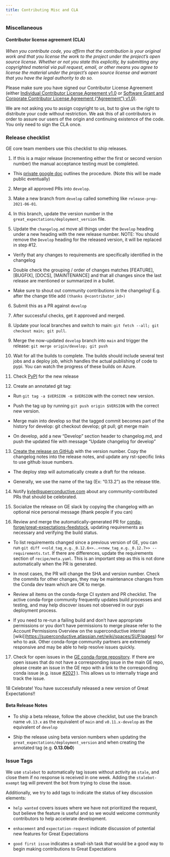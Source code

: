```yaml
---
title: Contributing Misc and CLA
---
```


### Miscellaneous

#### Contributor license agreement (CLA)


*When you contribute code, you affirm that the contribution is your original work and that you license the work to the project under the project’s open source license. Whether or not you state this explicitly, by submitting any copyrighted material via pull request, email, or other means you agree to license the material under the project’s open source license and warrant that you have the legal authority to do so.*

Please make sure you have signed our Contributor License Agreement (either [Individual Contributor License Agreement v1.0](https://docs.google.com/forms/d/e/1FAIpQLSdA-aWKQ15yBzp8wKcFPpuxIyGwohGU1Hx-6Pa4hfaEbbb3fg/viewform?usp=sf_link) or [Software Grant and Corporate Contributor License Agreement (“Agreement”) v1.0)](https://docs.google.com/forms/d/e/1FAIpQLSf3RZ_ZRWOdymT8OnTxRh5FeIadfANLWUrhaSHadg_E20zBAQ/viewform?usp=sf_link).

We are not asking you to assign copyright to us, but to give us the right to distribute your code without restriction. We ask this of all contributors in order to assure our users of the origin and continuing existence of the code. You only need to sign the CLA once.

### Release checklist

GE core team members use this checklist to ship releases.

1. If this is a major release (incrementing either the first or second version number) the manual acceptance testing must be completed.

* This [private google doc](https://docs.google.com/document/d/16QJPSCawEkwuEjShZeHa01TlQm9nbUwS6GwmFewJ3EY) outlines the procedure. (Note this will be made public eventually)

2. Merge all approved PRs into `develop`.

3. Make a new branch from `develop` called something like `release-prep-2021-06-01`.

4. In this branch, update the version number in the `great_expectations/deployment_version` file.

5. Update the `changelog.md` move all things under the `Develop` heading under a new heading with the new release number. NOTE: You should remove the `Develop` heading for the released version, it will be replaced in step #12.

* Verify that any changes to requirements are specifically identified in the changelog

* Double check the grouping / order of changes matches [FEATURE], [BUGFIX], [DOCS], [MAINTENANCE] and that all changes since the last release are mentioned or summarized in a bullet.

* Make sure to shout out community contributions in the changelog! E.g. after the change title add `(thanks @<contributor_id>)`

6. Submit this as a PR against `develop`

7. After successful checks, get it approved and merged.

8. Update your local branches and switch to main: `git fetch --all; git checkout main; git pull`.

9. Merge the now-updated `develop` branch into `main` and trigger the release: `git merge origin/develop; git push`

10. Wait for all the builds to complete. The builds should include several test jobs and a deploy job, which handles the actual publishing of code to pypi. You can watch the progress of these builds on Azure.

11. Check [PyPI](https://pypi.org/project/great-expectations/#history) for the new release


12. Create an annotated git tag:

* Run `git tag -a $VERSION -m $VERSION` with the correct new version.

* Push the tag up by running `git push origin $VERSION` with the correct new version.

* Merge main into develop so that the tagged commit becomes part of the history for develop: git checkout develop; git pull; git merge main

* On develop, add a new “Develop” section header to changelog.md, and push the updated file with message “Update changelog for develop”

13. [Create the release on GitHub](https://github.com/great-expectations/great_expectations/releases) with the version number. Copy the changelog notes into the release notes, and update any rst-specific links to use github issue numbers.

* The deploy step will automatically create a draft for the release.

* Generally, we use the name of the tag (Ex: “0.13.2”) as the release title.

14. Notify kyle@superconductive.com about any community-contributed PRs that should be celebrated.

15. Socialize the release on GE slack by copying the changelog with an optional nice personal message (thank people if you can)

16. Review and merge the automatically-generated PR for [conda-forge/great-expectations-feedstock](https://github.com/conda-forge/great-expectations-feedstock/pulls), updating requirements as necessary and verifying the build status.

* To list requirements changed since a previous version of GE, you can run `git diff <<old_tag_e.g._0.12.6>>..<<new_tag_e.g._0.12.7>> -- requirements.txt`. If there are differences, update the requirements section of `recipe/meta.yaml`. This is an important step as this is not done automatically when the PR is generated.

* In most cases, the PR will change the SHA and version number. Check the commits for other changes, they may be maintenance changes from the Conda dev team which are OK to merge.

* Review all items on the conda-forge CI system and PR checklist. The active conda-forge community frequently updates build processes and testing, and may help discover issues not observed in our pypi deployment process.

* If you need to re-run a failing build and don’t have appropriate permissions or you don’t have permissions to merge please refer to the Account Permissions Overview on the superconductive internal [wiki[(https://superconductive.atlassian.net/wiki/spaces/SUP/pages) for who to ask. Other conda-forge community partners are extremely responsive and may be able to help resolve issues quickly.

17. Check for open issues in the [GE conda-forge repository](https://github.com/conda-forge/great-expectations-feedstock/issues). If there are open issues that do not have a corresponding issue in the main GE repo, please create an issue in the GE repo with a link to the corresponding conda issue (e.g. issue [#2021](https://github.com/great-expectations/great_expectations/issues/2021) ). This allows us to internally triage and track the issue.

18 Celebrate! You have successfully released a new version of Great Expectations!!

#### Beta Release Notes

* To ship a beta release, follow the above checklist, but use the branch name `v0.13.x` as the equivalent of `main` and `v0.11.x-develop` as the equivalent of `develop`

* Ship the release using beta version numbers when updating the `great_expectations/deployment_version` and when creating the annotated tag (e.g. **0.13.0b0**)

### Issue Tags

We use `stalebot` to automatically tag issues without activity as `stale`, and close them if no response is received in one week. Adding the `stalebot-exempt` tag will prevent the bot from trying to close the issue.

Additionally, we try to add tags to indicate the status of key discussion elements:

* `help wanted` covers issues where we have not prioritized the request, but believe the feature is useful and so we would welcome community contributors to help accelerate development.

* `enhacement` and `expectation-request` indicate discussion of potential new features for Great Expectations

* `good first issue` indicates a small-ish task that would be a good way to begin making contributions to Great Expectations



